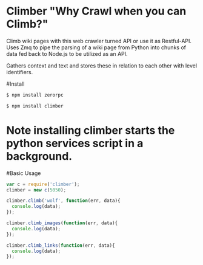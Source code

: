 # Climber "Why Crawl when you can Climb?"
Climb wiki pages with this web crawler turned API or use it as Restful-API.
Uses Zmq to pipe the parsing of a wiki page from Python into chunks of data fed back to Node.js to be utilized as an API.

Gathers context and text and stores these in relation to each other with level identifiers.

#Install

```javascript
$ npm install zerorpc

$ npm install climber

```
# Note installing climber starts the python services script in a background.

#Basic Usage
```javascript
var c = require('climber');
climber = new c(5050);

climber.climb('wolf', function(err, data){
  console.log(data);
});

climber.climb_images(function(err, data){
  console.log(data);
});

climber.climb_links(function(err, data){
  console.log(data);
});
```
